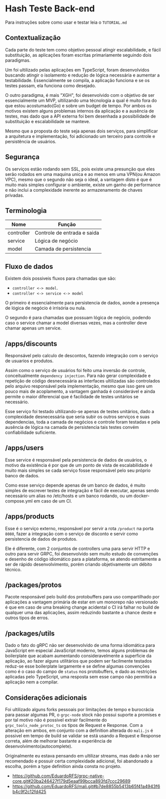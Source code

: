 # Hash Teste Back-end

Para instruções sobre como usar e testar leia o `TUTORIAL.md`

## Contextualização

Cada parte do teste tem como objetivo pessoal atingir escalabilidade, e fácil substituição, as aplicações foram escritas primariamente seguindo dois paradigmas.

Um foi ultilizado pelas aplicações em TypeScript, foram desenvolvidos buscando atingir o isolamento e redução de lógica necessária e aumentar a testabilidade. Essencialmente se compila, a aplicação funciona e se os testes passam, ela funciona como desejado.

O outro paradigma, é mais "XGH", foi desenvolvido com o objetivo de ser essencialmente um MVP, ultilizando uma técnologia a qual é muito fora do que estou acostumado(Go) e sobre um budget de tempo. Por ambos os motivos existem alguns problemas internos da aplicação e a ausência de testes, mas dado que a API externa foi bem desenhada a possibilidade de substituição e escalabilidade se manteve.

Mesmo que a proposta do teste seja apenas dois serviços, para simplificar a arquitetura e implementação, foi adicionado um terceiro para controle e persistência de usuários.

## Segurança

Os serviços estão rodando sem SSL, pois existe uma presunção que eles serão rodados em uma maquina unica e ao menos em uma VPN(ou Amazon VPC), mesmo que o segundo não seja o ideal, a vantagem disto é que é muito mais simples configurar o ambiente, existe um ganho de performance e não inclui a complexidade inerente ao armazenamento de chaves privadas.

## Terminologia

| Nome       | Função                      |
| ---------- | --------------------------- |
| controller | Controle de entrada e saida |
| service    | Lógica de negócio           |
| model      | Camada de persistencia      |

## Fluxo de dados

Existem dois possiveis fluxos para chamadas que são:

- `controller <-> model`.
- `controller <-> service <-> model`

O primeiro é essencialmente para persistencia de dados, aonde a presença de lógica de negócio é irrisória ou nula.

O segundo é para chamadas que possuam lógica de negócio, podendo caso o service chamar a model diversas vezes, mas a controller deve chamar apenas um service.

## /apps/discounts

Responsável pelo calculo de descontos, fazendo integração com o serviço de usuarios e produtos.

Assim como o serviço de usuários foi feito uma inversão de controle, conceitualmente `dependency injection`. Para não gerar complexidade e repetição de código desnecessária as interfaces ultilizadas são controlados pelo arquivo responsável pela implementação, mesmo que isso gere um pouco mais de acoplamento, a vantagem ganhada é considerável e ainda permite o maior diferencial que é facilidade de testes unitários se necessário.

Esse serviço foi testado ultilizando-se apenas de testes unitários, dado a complexidade desnecessária que seria subir os outros serviços e suas dependencias, toda a camada de negócios e controle foram testadas e pela ausência de lógica na camada de persistencia tais testes convém confiabilidade suficiente.

## /apps/users

Esse service é responsável pela persistencia de dados de usuários, o motivo da existência é por que de um ponto de vista de escalabilidade é muito mais simples se cada serviço fosse responsável pelo seu próprio banco de dados.

Como esse serviço depende apenas de um banco de dados, é muito simples de escrever testes de integração e fácil de executar, apenas sendo necessário um alias no /etc/hosts e um banco rodando, ou um docker-compose.yml em caso de um CI.

## /apps/products

Esse é o serviço externo, responsável por servir a rota `/product` na porta `8080`, fazer a integração com o serviço de disconto e servir como persistencia de dados de produtos.

Ele é diferente, com 2 conjuntos de controllers uma para servir HTTP e outro para servir GRPC, foi desenvolvido sem muito estudo de convenções e desenho de código idiomático para a plataforma, se atendo estritamente a ser de rápido desenvolvimento, porém criando objetivamente um débito técnico.

## /packages/protos

Pacote responsável pelo build dos protobuffers para uso compartilhado por aplicações a vantagem primária de estar em um monorepo não versionado é que em caso de uma breaking change acidental o CI irá falhar no build de qualquer uma das aplicações, assim reduzindo bastante a chance deste e outros tipos de erros.

## /packages/utils

Dado o fato do gRPC não ser desenvolvido de uma forma idiomática para JavaScript em especial JavaScript moderno, temos alguns problemas de boilerplate que acabam aumentando consideravelmente a superficie da aplicação, ao fazer alguns utilitários que podem ser facilmente testados reduz-se esse boilerplate largamente e se define algumas convenções como é o caso do campo de `status` nos protobuffers, e dado as restrições aplicadas pelo TypeScript, uma resposta sem esse campo não permitirá a aplicação nem a compilar.

## Considerações adicionais

Foi ultilizado alguns forks pessoais por limitações de tempo e burocrácia para passar algumas PR, o `grpc-node` stock não possui suporte a promises e por tal motivo não é possivel extrair facilmente do `grpc_tools_node_protoc_ts` os tipos de Request e Response. Com a alteração em ambos, em conjunto com a definition alterada do `mali.js` é possivel em tempo de build se validar se está usando a Request e Response correta, além de melhorar bastante a experiência de desenvolvimento(autocomplete).

Originalmente eu estava pensando em ultilizar streams, mas dado a não ser recomendado e possuir certa complexidade adicional, foi abandonado a escolha, porém a type definition ainda consta no projeto.

- https://github.com/EduardoRFS/grpc-native-core.git#20ba246427f179d5eaaf99bcca893fd7ccc29689
- https://github.com/EduardoRFS/mali.git#b7de8855b5413b65f41a4943f6b4c9f2c12fd425
